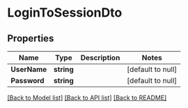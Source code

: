 # LoginToSessionDto

## Properties
Name | Type | Description | Notes
------------ | ------------- | ------------- | -------------
**UserName** | **string** |  | [default to null]
**Password** | **string** |  | [default to null]

[[Back to Model list]](../README.md#documentation-for-models) [[Back to API list]](../README.md#documentation-for-api-endpoints) [[Back to README]](../README.md)


